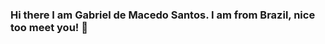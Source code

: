 ### Hi there I am Gabriel de Macedo Santos. I am from Brazil, nice too meet you! 👋

<!--

Here are some ideas to get you started:

- 🔭 I’m student at high school
- 🌱 I’m currently learning Machine Learning
- 📫 How to reach me: Here:
[<img src="{https://img.shields.io/badge/LinkedIn-0077B5?style=for-the-badge&logo=linkedin&logoColor=white}" />]
https://www.linkedin.com/in/gabriel-de-macedo-santos-662522210/

<img src="{https://img.shields.io/badge/Twitter-1DA1F2?style=for-the-badge&logo=twitter&logoColor=white}" />
https://twitter.com/GabrieldeMace12

Languages:
<img src="{https://img.shields.io/badge/Python-3776AB?style=for-the-badge&logo=python&logoColor=white}" />

<img src="{https://img.shields.io/badge/HTML5-E34F26?style=for-the-badge&logo=html5&logoColor=white}" />

<img src="{https://img.shields.io/badge/CSS3-1572B6?style=for-the-badge&logo=css3&logoColor=white}" />

<img src="{https://img.shields.io/badge/JavaScript-F7DF1E?style=for-the-badge&logo=javascript&logoColor=black}" />

<img height="180em" src="https://camo.githubusercontent.com/953dd37976777f858b122763c51efc2bfe824f9ac2349e54cb93d85ede1a0452/68747470733a2f2f6769746875622d726561646d652d73746174732e76657263656c2e6170702f6170693f757365726e616d653d7261666162616c6c6572696e692673686f775f69636f6e733d74727565267468656d653d64726163756c6126696e636c7564655f616c6c5f636f6d6d6974733d7472756526636f756e745f707269766174653d74727565" data-canonical-src="https://github-readme-stats.vercel.app/api?username=macedo03&amp;show_icons=true&amp;theme=dracula&amp;include_all_commits=true&amp;count_private=true" style="max-width:100%;">
-->
